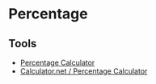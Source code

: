 # Percentage

## Tools

- [Percentage Calculator](https://percentagecalculator.net/)
- [Calculator.net / Percentage Calculator](https://calculator.net/percent-calculator.html)
